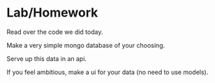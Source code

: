 # Lab/Homework

Read over the code we did today.

Make a very simple mongo database of your choosing.

Serve up this data in an api.

If you feel ambitious, make a ui for your data (no need to use models).